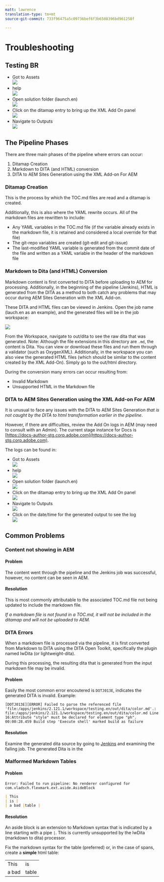 ```yaml
---
matt: lawrence
translation-type: tm+mt
source-git-commit: 733f96475a5c09736bef6f3b6508396bd961258f

---
```


# Troubleshooting

## Testing BR

* Got to Assets<br/>![](assets/2018-07-24-13-47-56.png)
* help<br/>![](2018-07-24-13-49-21.png)
* Open solution folder (launch.en)<br/>![](2018-07-24-13-51-13.png)
* Click on the ditamap entry to bring up the XML Add On panel<br/>![](2018-07-24-13-52-20.png)
* Navigate to Outputs<br/>![](2018-07-24-13-53-25.png)


## The Pipeline Phases

There are three main phases of the pipeline where errors can occur:

1. Ditamap Creation
2. Markdown to DITA (and HTML) conversion
3. DITA to AEM Sites Generation using the XML Add-on For AEM

### Ditamap Creation

This is the process by which the TOC.md files are read and a ditamap is created.

Additionally, this is also where the YAML rewrite occurs.  All of the markdown files are rewritten to include:

* Any YAML variables in the TOC.md file (if the variable already exists in the markdown file, it is retained and considered a local override for that file)
* The git-repo variables are created (git-edit and git-issue)
* The last-modified YAML variable is generated from the commit date of the file and written as a YAML variable in the header of the markdown file



### Markdown to Dita (and HTML) Conversion

Markdown content is first converted to DITA before uploading to AEM for processing.  Additionally, in the beginning of the pipeline (Jenkins), HTML is generated from the DITA as a method to both catch any problems that may occur during AEM Sites Generation with the XML Add-on.

These DITA and HTML files can be viewed in Jenkins.  Open the job name (lauch.en as an example), and the generated files will be in the job workspace:

![](2018-07-24-12-52-17.png)

From the Workspace, navigate to out/dita to see the raw dita that was generated.  Note: Although the file extensions in this directory are `.md`, the content is Dita.  You can view or download these files and run them through a validator (such as OxygenXML).  Additionally, in the workspace you can also view the generated HTML files (which should be similar to the content created by the XML Add-On).  Simply go to the out/html directory.

During the conversion many errors can occur resulting from:

* Invalid Markdown
* Unsupported HTML in the Markdown file


### DITA to AEM Sites Generation using the XML Add-on For AEM

It is unusual to face any issues with the DITA to AEM Sites Generation *that is not caught by the DITA to html transformation earlier in the pipeline*.

However, if there are difficulties, review the Add On logs in AEM (may need to consult with an Admin).  The current stage instance for Docs is [https://docs-author-stg.corp.adobe.com](https://docs-author-stg.corp.adobe.com).

The logs can be found in:

<!-- markdownlint-disable MD037 -->
<!-- markdownlint-disable MD033 -->

* Got to Assets<br/>![](assets/2018-07-24-13-47-56.png)
* help<br/>![](2018-07-24-13-49-21.png)
* Open solution folder (launch.en)<br/>![](2018-07-24-13-51-13.png)
* Click on the ditamap entry to bring up the XML Add On panel<br/>![](2018-07-24-13-52-20.png)
* Navigate to Outputs<br/>![](2018-07-24-13-53-25.png)
* Click on the date/time for the generated output to see the log<br/>![](2018-07-24-13-54-12.png)

## Common Problems

### Content not showing in AEM

#### Problem

The content went through the pipeline and the Jenkins job was successful, however, no content can be seen in AEM.

#### Resolution

This is most commonly attributable to the associated TOC.md file not being updated to include the markdown file.

*If a markdown file is not found in a TOC.md, it will not be included in the ditamap and will not be uploaded to AEM.*

### DITA Errors

When a  markdown file is processed via the pipeline, it is first converted from Markdown to DITA using the DITA Open Toolkit, specifically the plugin named lwDita (or lightweight-dita).

During this processing, the resulting dita that is generated from the input markdown file may be invalid.

#### Problem

Easily the most common error encoutered is `DOTJ013E`, indicates the generated DITA is invalid.  Example:

```log
[DOTJ013E][ERROR] Failed to parse the referenced file 'file:/apps/jenkins/2.121.1/workspace/testing.en/out/dita/color.md'.: file:/apps/jenkins/2.121.1/workspace/testing.en/out/dita/color.md Line 16:Attribute "style" must be declared for element type "ph".
00:00:28.459 Build step 'Execute shell' marked build as failure
```

<!-- <font color="blue">Hello</font> -->

#### Resolution

Examine the generated dita source by going to [Jenkins](https://docs.ci.corp.adobe.com) and examining the failing job.
The generated Dita is in the

### Malformed Markdown Tables

#### Problem

`Error: Failed to run pipeline: No renderer configured for com.vladsch.flexmark.ext.aside.AsideBlock`

```markdown
| This
| is |
| a bad |table |
```

#### Resolution

An aside block is an extension to Markdown syntax that is indicated by a line starting with a pipe `|`.  This is currently unsupported by the lwDita (markdown to dita) processor.

Fix the markdown syntax for the table (preferred) or, in the case of spans, create a **simple** html table:

<table>
    <tr>
        <td>This</td>
        <td>is</td>
    </tr>
    <tr>
        <td>a bad</td>
        <td>table</td>
    </tr>
</table>
